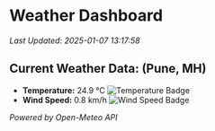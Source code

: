
# Weather Dashboard

_Last Updated: 2025-01-07 13:17:58_

## Current Weather Data: (Pune, MH)
- **Temperature:** 24.9 °C ![Temperature Badge](https://img.shields.io/badge/Temperature-Medium%20Temp-green)
- **Wind Speed:** 0.8 km/h ![Wind Speed Badge](https://img.shields.io/badge/Wind%20Speed-Low%20Wind-blue)

*Powered by Open-Meteo API*
